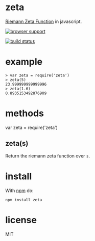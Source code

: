 # zeta

[Riemann Zeta Function](http://en.wikipedia.org/wiki/Riemann_zeta_function)
in javascript.


[![browser support](http://ci.testling.com/substack/gamma.js.png)](http://ci.testling.com/substack/gamma.js)

[![build status](https://secure.travis-ci.org/substack/gamma.js.png)](http://travis-ci.org/substack/gamma.js)

# example

```
> var zeta = require('zeta')
> zeta(5)
23.999999999999996
> zeta(1.6)
0.8935153492876909
```

# methods

var zeta = require('zeta')

## zeta(s)

Return the riemann zeta function over `s`.


# install

With [npm](http://npmjs.org) do:

```
npm install zeta
```


# license

MIT